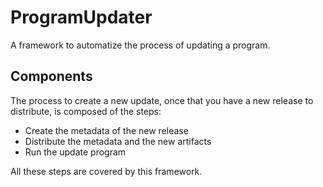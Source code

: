 # ProgramUpdater
A framework to automatize the process of updating a program.

## Components
The process to create a new update, once that you have a new release to distribute, is composed of the steps:

- Create the metadata of the new release
- Distribute the metadata and the new artifacts
- Run the update program

All these steps are covered by this framework.
